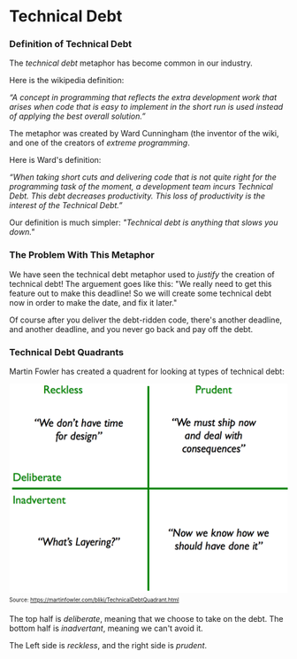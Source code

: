 # Technical Debt


### Definition of Technical Debt
The <em>technical debt</em> metaphor has become common in our industry.

Here is the wikipedia definition:

<em>“A concept in programming that reflects the extra development work that arises when code that is easy to implement in the short run is used instead of applying the best overall solution.” </em>

The metaphor was created by Ward Cunningham (the inventor of the wiki, and one of the creators of <em>extreme programming</em>. 

Here is Ward's definition:

<em>“When taking short cuts and delivering code that is not quite right for the programming task of the moment, a development team incurs Technical Debt. This debt decreases productivity. This loss of productivity is the interest of the Technical Debt.”</em>

Our definition is much simpler:
<em>"Technical debt is anything that slows you down."</em>


### The Problem With This Metaphor
We have seen the technical debt metaphor used to <em>justify</em> the creation of technical debt! The arguement goes like this: "We really need to get this feature out to make this deadline! So we will create some technical debt now in order to make the date, and fix it later."

Of course after you deliver the debt-ridden code, there's another deadline, and another deadline, and you never go back and pay off the debt.


### Technical Debt Quadrants 

Martin Fowler has created a quadrent for looking at types of technical debt:

![Technical Debt Quadrants](media/techDebtQuadrant.png)
<sub><sup>Source: https://martinfowler.com/bliki/TechnicalDebtQuadrant.html</sup></sub>


The top half is <em>deliberate</em>, meaning that we choose to take on the debt. The bottom half is <em>inadvertant</em>, meaning we can't avoid it.

The Left side is <em>reckless</em>, and the right side is <em>prudent</em>.



